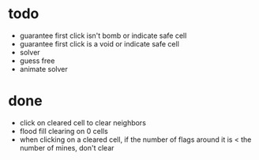 # todo
* guarantee first click isn't bomb or indicate safe cell
* guarantee first click is a void or indicate safe cell
* solver
* guess free
* animate solver

# done
* click on cleared cell to clear neighbors
* flood fill clearing on 0 cells
* when clicking on a cleared cell, if the number of flags around it is < the number of mines, don't clear
